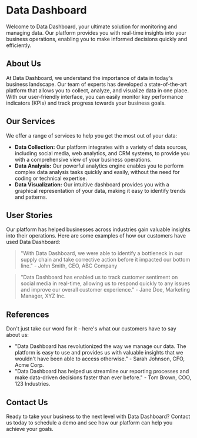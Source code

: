 <!--font:Exo 2-->

# Data Dashboard

Welcome to Data Dashboard, your ultimate solution for monitoring and managing data. Our platform provides you with real-time insights into your business operations, enabling you to make informed decisions quickly and efficiently.

## About Us

At Data Dashboard, we understand the importance of data in today's business landscape. Our team of experts has developed a state-of-the-art platform that allows you to collect, analyze, and visualize data in one place. With our user-friendly interface, you can easily monitor key performance indicators (KPIs) and track progress towards your business goals.

## Our Services

We offer a range of services to help you get the most out of your data:

- **Data Collection:** Our platform integrates with a variety of data sources, including social media, web analytics, and CRM systems, to provide you with a comprehensive view of your business operations.
- **Data Analysis:** Our powerful analytics engine enables you to perform complex data analysis tasks quickly and easily, without the need for coding or technical expertise.
- **Data Visualization:** Our intuitive dashboard provides you with a graphical representation of your data, making it easy to identify trends and patterns.

## User Stories

Our platform has helped businesses across industries gain valuable insights into their operations. Here are some examples of how our customers have used Data Dashboard:

> "With Data Dashboard, we were able to identify a bottleneck in our supply chain and take corrective action before it impacted our bottom line." - John Smith, CEO, ABC Company

> "Data Dashboard has enabled us to track customer sentiment on social media in real-time, allowing us to respond quickly to any issues and improve our overall customer experience." - Jane Doe, Marketing Manager, XYZ Inc.

## References

Don't just take our word for it - here's what our customers have to say about us:

- "Data Dashboard has revolutionized the way we manage our data. The platform is easy to use and provides us with valuable insights that we wouldn't have been able to access otherwise." - Sarah Johnson, CFO, Acme Corp.
- "Data Dashboard has helped us streamline our reporting processes and make data-driven decisions faster than ever before." - Tom Brown, COO, 123 Industries.

## Contact Us

Ready to take your business to the next level with Data Dashboard? Contact us today to schedule a demo and see how our platform can help you achieve your goals.

<!--

Write me content for website with wallpaper which alt text is:

"A wallpaper with a simple graphic of a digital dashboard or control panel, with space for monitoring and managing data."

The name/title of the page should not be 1:1 copy of the alt text but rather a real content of the website which is using this wallpaper.

- Use markdown format 
- Start with heading
- Heading should be short and concise
- The content should look like a real website 
- The website should not be about the wallpaper, wallpaper is just a related background
- Heading should be contain work "wallpaper" or "background"
- Include real sections like references, contact, user stories, etc. use things relevant to the page purpose.
- Feel free to use structure like headings, bullets, numbering, blockquotes, paragraphs, horizontal lines, etc.
- You can use formatting like bold or _italic_
- You can include UTF-8 emojis
- Links should be only #hash anchors (and you can refer to the document itself)
- Do not include images


---


# Data Dashboard - Your One-Stop Solution for Business Insights

Welcome to Data Dashboard, your ultimate solution for monitoring and managing data. Our platform provides you with real-time insights into your business operations, enabling you to make informed decisions quickly and efficiently.

## About Us

At Data Dashboard, we understand the importance of data in today's business landscape. Our team of experts has developed a state-of-the-art platform that allows you to collect, analyze, and visualize data in one place. With our user-friendly interface, you can easily monitor key performance indicators (KPIs) and track progress towards your business goals.

## Our Services

We offer a range of services to help you get the most out of your data:

- **Data Collection:** Our platform integrates with a variety of data sources, including social media, web analytics, and CRM systems, to provide you with a comprehensive view of your business operations.
- **Data Analysis:** Our powerful analytics engine enables you to perform complex data analysis tasks quickly and easily, without the need for coding or technical expertise.
- **Data Visualization:** Our intuitive dashboard provides you with a graphical representation of your data, making it easy to identify trends and patterns.

## User Stories

Our platform has helped businesses across industries gain valuable insights into their operations. Here are some examples of how our customers have used Data Dashboard:

> "With Data Dashboard, we were able to identify a bottleneck in our supply chain and take corrective action before it impacted our bottom line." - John Smith, CEO, ABC Company

> "Data Dashboard has enabled us to track customer sentiment on social media in real-time, allowing us to respond quickly to any issues and improve our overall customer experience." - Jane Doe, Marketing Manager, XYZ Inc.

## References

Don't just take our word for it - here's what our customers have to say about us:

- "Data Dashboard has revolutionized the way we manage our data. The platform is easy to use and provides us with valuable insights that we wouldn't have been able to access otherwise." - Sarah Johnson, CFO, Acme Corp.
- "Data Dashboard has helped us streamline our reporting processes and make data-driven decisions faster than ever before." - Tom Brown, COO, 123 Industries.

## Contact Us

Ready to take your business to the next level with Data Dashboard? Contact us today to schedule a demo and see how our platform can help you achieve your goals.

-->
